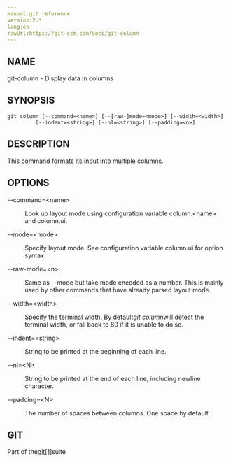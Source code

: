 ```yaml
---
manual:git reference
version:2.*
lang:en
rawUrl:https://git-scm.com/docs/git-column
---
```



## NAME<a name="_name"></a>


git-column - Display data in columns





## SYNOPSIS<a name="_synopsis"></a>

```
git column [--command=<name>] [--[raw-]mode=<mode>] [--width=<width>]
	     [--indent=<string>] [--nl=<string>] [--padding=<n>]
```




## DESCRIPTION<a name="_description"></a>


This command formats its input into multiple columns.





## OPTIONS<a name="_options"></a>
<dl><dt id='git-column---commandltnamegt'>--command=&lt;name&gt;</dt><dd>

Look up layout mode using configuration variable column.&lt;name&gt; and column.ui.

</dd><dt id='git-column---modeltmodegt'>--mode=&lt;mode&gt;</dt><dd>

Specify layout mode. See configuration variable column.ui for option syntax.

</dd><dt id='git-column---raw-modeltngt'>--raw-mode=&lt;n&gt;</dt><dd>

Same as --mode but take mode encoded as a number. This is mainly used by other commands that have already parsed layout mode.

</dd><dt id='git-column---widthltwidthgt'>--width=&lt;width&gt;</dt><dd>

Specify the terminal width. By default<em>git column</em>will detect the terminal width, or fall back to 80 if it is unable to do so.

</dd><dt id='git-column---indentltstringgt'>--indent=&lt;string&gt;</dt><dd>

String to be printed at the beginning of each line.

</dd><dt id='git-column---nlltNgt'>--nl=&lt;N&gt;</dt><dd>

String to be printed at the end of each line, including newline character.

</dd><dt id='git-column---paddingltNgt'>--padding=&lt;N&gt;</dt><dd>

The number of spaces between columns. One space by default.

</dd></dl>



## GIT<a name="_git"></a>


Part of the[git[1]](%2248  "")suite





